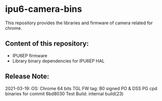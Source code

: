 # ipu6-camera-bins

This repository provides the libraries and firmware of camera related for chrome.

## Content of this repository:
* IPU6EP firmware
* Library binary dependencies for IPU6EP HAL

## Release Note:
2021-03-19:
OS:           Chrome 64 bits
TGL FW tag:   B0 signed PO & DSS PG cpd binaries for commit 6bd8030
Test Build:   internal build(23)

